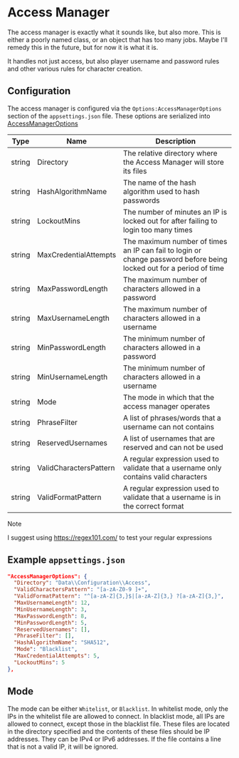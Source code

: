 # Access Manager

The access manager is exactly what it sounds like, but also more. This is either a poorly named class, or an object that
has too many jobs.
Maybe I'll remedy this in the future, but for now it is what it is.

It handles not just access, but also player username and password rules and other various rules for character creation.

## Configuration

The access manager is configured via the `Options:AccessManagerOptions` section of the `appsettings.json` file. These
options are serialized
into [AccessManagerOptions](<xref:Chaos.Security.Options.AccessManagerOptions>)

| Type   | Name                   | Description                                                                                                         |
|--------|------------------------|---------------------------------------------------------------------------------------------------------------------|
| string | Directory              | The relative directory where the Access Manager will store its files                                                |
| string | HashAlgorithmName      | The name of the hash algorithm used to hash passwords                                                               |
| string | LockoutMins            | The number of minutes an IP is locked out for after failing to login too many times                                 |
| string | MaxCredentialAttempts  | The maximum number of times an IP can fail to login or change password before being locked out for a period of time |
| string | MaxPasswordLength      | The maximum number of characters allowed in a password                                                              |
| string | MaxUsernameLength      | The maximum number of characters allowed in a username                                                              |
| string | MinPasswordLength      | The minimum number of characters allowed in a password                                                              |
| string | MinUsernameLength      | The minimum number of characters allowed in a username                                                              |
| string | Mode                   | The mode in which that the access manager operates                                                                  |
| string | PhraseFilter           | A list of phrases/words that a username can not contains                                                            |
| string | ReservedUsernames      | A list of usernames that are reserved and can not be used                                                           |
| string | ValidCharactersPattern | A regular expression used to validate that a username only contains valid characters                                |
| string | ValidFormatPattern     | A regular expression used to validate that a username is in the correct format                                      |

> [!NOTE]
> I suggest using https://regex101.com/ to test your regular expressions

## Example `appsettings.json`

```json
"AccessManagerOptions": {
  "Directory": "Data\\Configuration\\Access",
  "ValidCharactersPattern": "[a-zA-Z0-9 ]+",
  "ValidFormatPattern": "^[a-zA-Z]{3,}$|[a-zA-Z]{3,} ?[a-zA-Z]{3,}",
  "MaxUsernameLength": 12,
  "MinUsernameLength": 3,
  "MaxPasswordLength": 8,
  "MinPasswordLength": 5,
  "ReservedUsernames": [],
  "PhraseFilter": [],
  "HashAlgorithmName": "SHA512",
  "Mode": "Blacklist",
  "MaxCredentialAttempts": 5,
  "LockoutMins": 5
},
```

## Mode

The mode can be either `Whitelist`, or `Blacklist`. In whitelist mode, only the IPs in the whitelist file are allowed to
connect. In
blacklist mode, all IPs are allowed to connect, except those in the blacklist file. These files are located in the
directory specified and
the contents of these files should be IP addresses. They can be IPv4 or IPv6 addresses. If the file contains a line that
is not a valid IP,
it will be ignored.